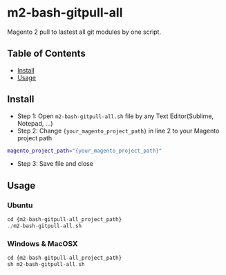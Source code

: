 # m2-bash-gitpull-all
Magento 2 pull to lastest all git modules by one script.

## Table of Contents

<!-- TOC depthFrom:1 depthTo:6 withLinks:1 orderedList:0 -->
- [Install](#install)
- [Usage](#usage)

<!-- /TOC -->

## Install

- Step 1: Open `m2-bash-gitpull-all.sh` file by any Text Editor(Sublime, Notepad, ...) 
- Step 2: Change `{your_magento_project_path}` in line 2 to your Magento project path

```bash
magento_project_path="{your_magento_project_path}"
```
- Step 3: Save file and close

## Usage
### Ubuntu
```php
cd {m2-bash-gitpull-all_project_path}
./m2-bash-gitpull-all.sh
```

### Windows &  MacOSX

```php
cd {m2-bash-gitpull-all_project_path}
sh m2-bash-gitpull-all.sh
```
